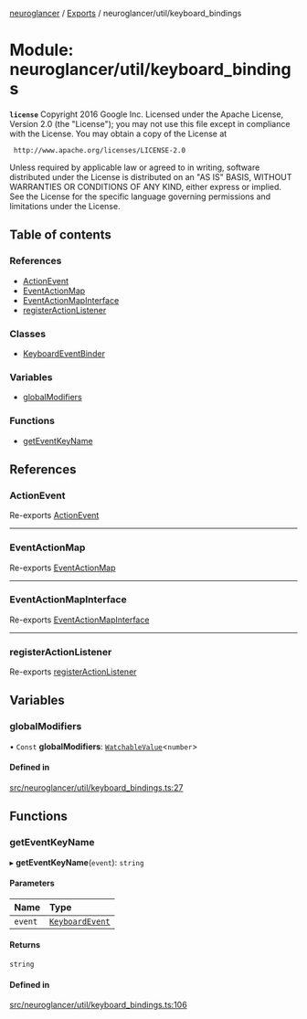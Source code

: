 [neuroglancer](../README.md) / [Exports](../modules.md) / neuroglancer/util/keyboard\_bindings

# Module: neuroglancer/util/keyboard\_bindings

**`license`**
Copyright 2016 Google Inc.
Licensed under the Apache License, Version 2.0 (the "License");
you may not use this file except in compliance with the License.
You may obtain a copy of the License at

     http://www.apache.org/licenses/LICENSE-2.0

Unless required by applicable law or agreed to in writing, software
distributed under the License is distributed on an "AS IS" BASIS,
WITHOUT WARRANTIES OR CONDITIONS OF ANY KIND, either express or implied.
See the License for the specific language governing permissions and
limitations under the License.

## Table of contents

### References

- [ActionEvent](neuroglancer_util_keyboard_bindings.md#actionevent)
- [EventActionMap](neuroglancer_util_keyboard_bindings.md#eventactionmap)
- [EventActionMapInterface](neuroglancer_util_keyboard_bindings.md#eventactionmapinterface)
- [registerActionListener](neuroglancer_util_keyboard_bindings.md#registeractionlistener)

### Classes

- [KeyboardEventBinder](../classes/neuroglancer_util_keyboard_bindings.KeyboardEventBinder.md)

### Variables

- [globalModifiers](neuroglancer_util_keyboard_bindings.md#globalmodifiers)

### Functions

- [getEventKeyName](neuroglancer_util_keyboard_bindings.md#geteventkeyname)

## References

### ActionEvent

Re-exports [ActionEvent](../interfaces/neuroglancer_util_event_action_map.ActionEvent.md)

___

### EventActionMap

Re-exports [EventActionMap](../classes/neuroglancer_util_event_action_map.EventActionMap.md)

___

### EventActionMapInterface

Re-exports [EventActionMapInterface](neuroglancer_util_event_action_map.md#eventactionmapinterface)

___

### registerActionListener

Re-exports [registerActionListener](neuroglancer_util_event_action_map.md#registeractionlistener)

## Variables

### globalModifiers

• `Const` **globalModifiers**: [`WatchableValue`](../classes/neuroglancer_trackable_value.WatchableValue.md)<`number`\>

#### Defined in

[src/neuroglancer/util/keyboard_bindings.ts:27](https://github.com/ActiveBrainAtlas2/neuroglancer/blob/034b457d/src/neuroglancer/util/keyboard_bindings.ts#L27)

## Functions

### getEventKeyName

▸ **getEventKeyName**(`event`): `string`

#### Parameters

| Name | Type |
| :------ | :------ |
| `event` | [`KeyboardEvent`](main_module._internal_.md#keyboardevent) |

#### Returns

`string`

#### Defined in

[src/neuroglancer/util/keyboard_bindings.ts:106](https://github.com/ActiveBrainAtlas2/neuroglancer/blob/034b457d/src/neuroglancer/util/keyboard_bindings.ts#L106)
